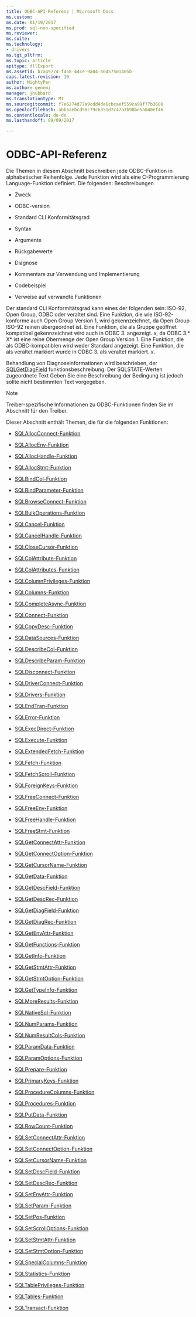 ```yaml
---
title: ODBC-API-Referenz | Microsoft Docs
ms.custom: 
ms.date: 01/19/2017
ms.prod: sql-non-specified
ms.reviewer: 
ms.suite: 
ms.technology:
- drivers
ms.tgt_pltfrm: 
ms.topic: article
apitype: dllExport
ms.assetid: b7a49774-f458-44ce-9a04-a0457501405b
caps.latest.revision: 10
author: MightyPen
ms.author: genemi
manager: jhubbard
ms.translationtype: MT
ms.sourcegitcommit: f7e6274d77a9cdd4de6cbcaef559ca99f77b3608
ms.openlocfilehash: abb5aebcd58c79c6351d7c47a7b98be5a040ef46
ms.contentlocale: de-de
ms.lasthandoff: 09/09/2017

---
```

# <a name="odbc-api-reference"></a>ODBC-API-Referenz
Die Themen in diesem Abschnitt beschreiben jede ODBC-Funktion in alphabetischer Reihenfolge. Jede Funktion wird als eine C-Programmierung Language-Funktion definiert. Die folgenden: Beschreibungen  
  
-   Zweck  
  
-   ODBC-version  
  
-   Standard CLI Konformitätsgrad  
  
-   Syntax  
  
-   Argumente  
  
-   Rückgabewerte  
  
-   Diagnose  
  
-   Kommentare zur Verwendung und Implementierung  
  
-   Codebeispiel  
  
-   Verweise auf verwandte Funktionen  
  
 Der standard CLI Konformitätsgrad kann eines der folgenden sein: ISO-92, Open Group, ODBC oder veraltet sind. Eine Funktion, die wie ISO-92-konforme auch Open Group Version 1, wird gekennzeichnet, da Open Group ISO-92 reinen übergeordnet ist. Eine Funktion, die als Gruppe geöffnet kompatibel gekennzeichnet wird auch in ODBC 3. angezeigt. *x*, da ODBC 3.* X* ist eine reine Obermenge der Open Group Version 1. Eine Funktion, die als ODBC-kompatiblen wird weder Standard angezeigt. Eine Funktion, die als veraltet markiert wurde in ODBC 3. als veraltet markiert. *x*.  
  
 Behandlung von Diagnoseinformationen wird beschrieben, der [SQLGetDiagField](../../../odbc/reference/syntax/sqlgetdiagfield-function.md) funktionsbeschreibung. Der SQLSTATE-Werten zugeordnete Text Geben Sie eine Beschreibung der Bedingung ist jedoch sollte nicht bestimmten Text vorgegeben.  
  
> [!NOTE]  
>  Treiber-spezifische Informationen zu ODBC-Funktionen finden Sie im Abschnitt für den Treiber.  
  
 Dieser Abschnitt enthält Themen, die für die folgenden Funktionen:  
  
-   [SQLAllocConnect-Funktion](../../../odbc/reference/syntax/sqlallocconnect-function.md)  
  
-   [SQLAllocEnv-Funktion](../../../odbc/reference/syntax/sqlallocenv-function.md)  
  
-   [SQLAllocHandle-Funktion](../../../odbc/reference/syntax/sqlallochandle-function.md)  
  
-   [SQLAllocStmt-Funktion](../../../odbc/reference/syntax/sqlallocstmt-function.md)  
  
-   [SQLBindCol-Funktion](../../../odbc/reference/syntax/sqlbindcol-function.md)  
  
-   [SQLBindParameter-Funktion](../../../odbc/reference/syntax/sqlbindparameter-function.md)  
  
-   [SQLBrowseConnect-Funktion](../../../odbc/reference/syntax/sqlbrowseconnect-function.md)  
  
-   [SQLBulkOperations-Funktion](../../../odbc/reference/syntax/sqlbulkoperations-function.md)  
  
-   [SQLCancel-Funktion](../../../odbc/reference/syntax/sqlcancel-function.md)  
  
-   [SQLCancelHandle-Funktion](../../../odbc/reference/syntax/sqlcancelhandle-function.md)  
  
-   [SQLCloseCursor-Funktion](../../../odbc/reference/syntax/sqlclosecursor-function.md)  
  
-   [SQLColAttribute-Funktion](../../../odbc/reference/syntax/sqlcolattribute-function.md)  
  
-   [SQLColAttributes-Funktion](../../../odbc/reference/syntax/sqlcolattributes-function.md)  
  
-   [SQLColumnPrivileges-Funktion](../../../odbc/reference/syntax/sqlcolumnprivileges-function.md)  
  
-   [SQLColumns-Funktion](../../../odbc/reference/syntax/sqlcolumns-function.md)  
  
-   [SQLCompleteAsync-Funktion](../../../odbc/reference/syntax/sqlcompleteasync-function.md)  
  
-   [SQLConnect-Funktion](../../../odbc/reference/syntax/sqlconnect-function.md)  
  
-   [SQLCopyDesc-Funktion](../../../odbc/reference/syntax/sqlcopydesc-function.md)  
  
-   [SQLDataSources-Funktion](../../../odbc/reference/syntax/sqldatasources-function.md)  
  
-   [SQLDescribeCol-Funktion](../../../odbc/reference/syntax/sqldescribecol-function.md)  
  
-   [SQLDescribeParam-Funktion](../../../odbc/reference/syntax/sqldescribeparam-function.md)  
  
-   [SQLDisconnect-Funktion](../../../odbc/reference/syntax/sqldisconnect-function.md)  
  
-   [SQLDriverConnect-Funktion](../../../odbc/reference/syntax/sqldriverconnect-function.md)  
  
-   [SQLDrivers-Funktion](../../../odbc/reference/syntax/sqldrivers-function.md)  
  
-   [SQLEndTran-Funktion](../../../odbc/reference/syntax/sqlendtran-function.md)  
  
-   [SQLError-Funktion](../../../odbc/reference/syntax/sqlerror-function.md)  
  
-   [SQLExecDirect-Funktion](../../../odbc/reference/syntax/sqlexecdirect-function.md)  
  
-   [SQLExecute-Funktion](../../../odbc/reference/syntax/sqlexecute-function.md)  
  
-   [SQLExtendedFetch-Funktion](../../../odbc/reference/syntax/sqlextendedfetch-function.md)  
  
-   [SQLFetch-Funktion](../../../odbc/reference/syntax/sqlfetch-function.md)  
  
-   [SQLFetchScroll-Funktion](../../../odbc/reference/syntax/sqlfetchscroll-function.md)  
  
-   [SQLForeignKeys-Funktion](../../../odbc/reference/syntax/sqlforeignkeys-function.md)  
  
-   [SQLFreeConnect-Funktion](../../../odbc/reference/syntax/sqlfreeconnect-function.md)  
  
-   [SQLFreeEnv-Funktion](../../../odbc/reference/syntax/sqlfreeenv-function.md)  
  
-   [SQLFreeHandle-Funktion](../../../odbc/reference/syntax/sqlfreehandle-function.md)  
  
-   [SQLFreeStmt-Funktion](../../../odbc/reference/syntax/sqlfreestmt-function.md)  
  
-   [SQLGetConnectAttr-Funktion](../../../odbc/reference/syntax/sqlgetconnectattr-function.md)  
  
-   [SQLGetConnectOption-Funktion](../../../odbc/reference/syntax/sqlgetconnectoption-function.md)  
  
-   [SQLGetCursorName-Funktion](../../../odbc/reference/syntax/sqlgetcursorname-function.md)  
  
-   [SQLGetData-Funktion](../../../odbc/reference/syntax/sqlgetdata-function.md)  
  
-   [SQLGetDescField-Funktion](../../../odbc/reference/syntax/sqlgetdescfield-function.md)  
  
-   [SQLGetDescRec-Funktion](../../../odbc/reference/syntax/sqlgetdescrec-function.md)  
  
-   [SQLGetDiagField-Funktion](../../../odbc/reference/syntax/sqlgetdiagfield-function.md)  
  
-   [SQLGetDiagRec-Funktion](../../../odbc/reference/syntax/sqlgetdiagrec-function.md)  
  
-   [SQLGetEnvAttr-Funktion](../../../odbc/reference/syntax/sqlgetenvattr-function.md)  
  
-   [SQLGetFunctions-Funktion](../../../odbc/reference/syntax/sqlgetfunctions-function.md)  
  
-   [SQLGetInfo-Funktion](../../../odbc/reference/syntax/sqlgetinfo-function.md)  
  
-   [SQLGetStmtAttr-Funktion](../../../odbc/reference/syntax/sqlgetstmtattr-function.md)  
  
-   [SQLGetStmtOption-Funktion](../../../odbc/reference/syntax/sqlgetstmtoption-function.md)  
  
-   [SQLGetTypeInfo-Funktion](../../../odbc/reference/syntax/sqlgettypeinfo-function.md)  
  
-   [SQLMoreResults-Funktion](../../../odbc/reference/syntax/sqlmoreresults-function.md)  
  
-   [SQLNativeSql-Funktion](../../../odbc/reference/syntax/sqlnativesql-function.md)  
  
-   [SQLNumParams-Funktion](../../../odbc/reference/syntax/sqlnumparams-function.md)  
  
-   [SQLNumResultCols-Funktion](../../../odbc/reference/syntax/sqlnumresultcols-function.md)  
  
-   [SQLParamData-Funktion](../../../odbc/reference/syntax/sqlparamdata-function.md)  
  
-   [SQLParamOptions-Funktion](../../../odbc/reference/syntax/sqlparamoptions-function.md)  
  
-   [SQLPrepare-Funktion](../../../odbc/reference/syntax/sqlprepare-function.md)  
  
-   [SQLPrimaryKeys-Funktion](../../../odbc/reference/syntax/sqlprimarykeys-function.md)  
  
-   [SQLProcedureColumns-Funktion](../../../odbc/reference/syntax/sqlprocedurecolumns-function.md)  
  
-   [SQLProcedures-Funktion](../../../odbc/reference/syntax/sqlprocedures-function.md)  
  
-   [SQLPutData-Funktion](../../../odbc/reference/syntax/sqlputdata-function.md)  
  
-   [SQLRowCount-Funktion](../../../odbc/reference/syntax/sqlrowcount-function.md)  
  
-   [SQLSetConnectAttr-Funktion](../../../odbc/reference/syntax/sqlsetconnectattr-function.md)  
  
-   [SQLSetConnectOption-Funktion](../../../odbc/reference/syntax/sqlsetconnectoption-function.md)  
  
-   [SQLSetCursorName-Funktion](../../../odbc/reference/syntax/sqlsetcursorname-function.md)  
  
-   [SQLSetDescField-Funktion](../../../odbc/reference/syntax/sqlsetdescfield-function.md)  
  
-   [SQLSetDescRec-Funktion](../../../odbc/reference/syntax/sqlsetdescrec-function.md)  
  
-   [SQLSetEnvAttr-Funktion](../../../odbc/reference/syntax/sqlsetenvattr-function.md)  
  
-   [SQLSetParam-Funktion](../../../odbc/reference/syntax/sqlsetparam-function.md)  
  
-   [SQLSetPos-Funktion](../../../odbc/reference/syntax/sqlsetpos-function.md)  
  
-   [SQLSetScrollOptions-Funktion](../../../odbc/reference/syntax/sqlsetscrolloptions-function.md)  
  
-   [SQLSetStmtAttr-Funktion](../../../odbc/reference/syntax/sqlsetstmtattr-function.md)  
  
-   [SQLSetStmtOption-Funktion](../../../odbc/reference/syntax/sqlsetstmtoption-function.md)  
  
-   [SQLSpecialColumns-Funktion](../../../odbc/reference/syntax/sqlspecialcolumns-function.md)  
  
-   [SQLStatistics-Funktion](../../../odbc/reference/syntax/sqlstatistics-function.md)  
  
-   [SQLTablePrivileges-Funktion](../../../odbc/reference/syntax/sqltableprivileges-function.md)  
  
-   [SQLTables-Funktion](../../../odbc/reference/syntax/sqltables-function.md)  
  
-   [SQLTransact-Funktion](../../../odbc/reference/syntax/sqltransact-function.md)
